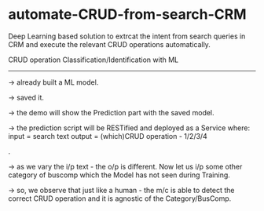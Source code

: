 # automate-CRUD-from-search-CRM
Deep Learning based solution to extrcat the intent from search queries in CRM and execute the relevant CRUD operations automatically.

CRUD operation Classification/Identification with ML
****************************************************

-> already built a ML model.

-> saved it.

-> the demo will show the Prediction part with the saved model.

->  the prediction script will be RESTified and deployed as a Service where:
        input  = search text
        output = (which)CRUD operation - 1/2/3/4

.

-> as we vary the i/p text - the o/p is different.
Now let us i/p some other category of buscomp which the Model has not seen during Training.

-> so, we observe that just like a human - the m/c is able to detect the correct CRUD operation and it is agnostic of the Category/BusComp.

